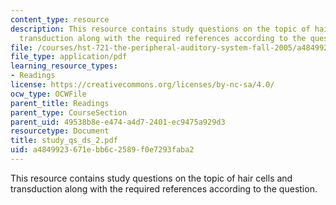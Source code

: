```yaml
---
content_type: resource
description: This resource contains study questions on the topic of hair cells and
  transduction along with the required references according to the question.
file: /courses/hst-721-the-peripheral-auditory-system-fall-2005/a4849923671ebb6c2589f0e7293faba2_study_qs_ds_2.pdf
file_type: application/pdf
learning_resource_types:
- Readings
license: https://creativecommons.org/licenses/by-nc-sa/4.0/
ocw_type: OCWFile
parent_title: Readings
parent_type: CourseSection
parent_uid: 49538b8e-e474-a4d7-2401-ec9475a929d3
resourcetype: Document
title: study_qs_ds_2.pdf
uid: a4849923-671e-bb6c-2589-f0e7293faba2
---
```

This resource contains study questions on the topic of hair cells and transduction along with the required references according to the question.